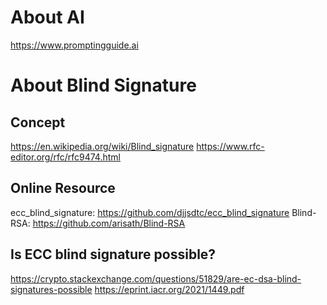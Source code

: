 
# About AI
https://www.promptingguide.ai

# About Blind Signature
## Concept
https://en.wikipedia.org/wiki/Blind_signature
https://www.rfc-editor.org/rfc/rfc9474.html


## Online Resource
ecc_blind_signature:    https://github.com/djjsdtc/ecc_blind_signature
Blind-RSA:              https://github.com/arisath/Blind-RSA

## Is ECC blind signature possible?
https://crypto.stackexchange.com/questions/51829/are-ec-dsa-blind-signatures-possible
https://eprint.iacr.org/2021/1449.pdf
